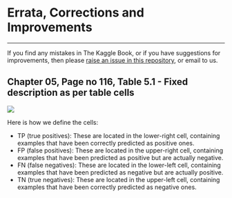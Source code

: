 # Errata, Corrections and Improvements
----------------------------------------------------
If you find any mistakes in The Kaggle Book, or if you have suggestions for improvements, then please [raise an issue in this repository](https://github.com/PacktPublishing/The-Kaggle-Book/issues), or email to us.


## Chapter 05, Page no 116, Table 5.1 - Fixed description as per table cells

<img src="https://github.com/PacktPublishing/The-Kaggle-Book/blob/main/Errata/Errata-Table5.1.PNG">






Here is how we define the cells:
* TP (true positives): These are located in the lower-right cell, containing examples that have been correctly predicted as positive ones.
* FP (false positives): These are located in the upper-right cell, containing examples that have been predicted as positive but are actually negative.
* FN (false negatives): These are located in the lower-left cell, containing examples that have been predicted as negative but are actually positive.
* TN (true negatives): These are located in the upper-left cell, containing examples that have been correctly predicted as negative ones.
